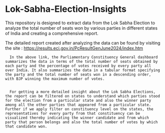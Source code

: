 # Lok-Sabha-Election-Insights
This repository is designed to extract data from the Lok Sabha Election to analyze the total number of seats won by various parties in different states of India and  creating a comprehensive report.

The detailed report created after analyzing the data can be found by visiting the site : https://results.eci.gov.in/PcResultGenJune2024/index.htm


      In the above link, the Parliamentary Constituency General dashboard summarizes the data in terms of the total number of seats obtained by each party and the percentage of votes received by every party all over India. It also summarizes the data in a tabular format specifying the party and the total number of seats won in a descending order, with BJP winning the maximum number of votes.

      
      For getting a more detailed insight about the Lok Sabha Elections, the report can be filtered on states to understand which parties stood for the election from a particular state and also the winner party among all the other parties that appeared from a particular state. Further if we apply filter on constituency level on the states, the representatives for every party from that constituency can be visualized thereby indicating the winner candidate and from which party that person belongs and also the total number of votes by which that candidate won.
